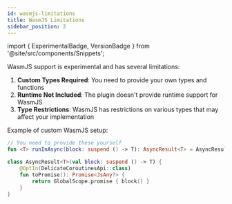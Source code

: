 ```yaml
---
id: wasmjs-limitations
title: WasmJS Limitations
sidebar_position: 2
---
```


import { ExperimentalBadge, VersionBadge } from '@site/src/components/Snippets';

<ExperimentalBadge />
<VersionBadge version="0.6.0" />

WasmJS support is experimental and has several limitations:

1. **Custom Types Required**: You need to provide your own types and functions
2. **Runtime Not Included**: The plugin doesn't provide runtime support for WasmJS
3. **Type Restrictions**: WasmJS has restrictions on various types that may affect your implementation

Example of custom WasmJS setup:

```kotlin
// You need to provide these yourself
fun <T> runInAsync(block: suspend () -> T): AsyncResult<T> = AsyncResult(block)

class AsyncResult<T>(val block: suspend () -> T) {
    @OptIn(DelicateCoroutinesApi::class)
    fun toPromise(): Promise<JsAny?> {
        return GlobalScope.promise { block() }
    }
}
```
